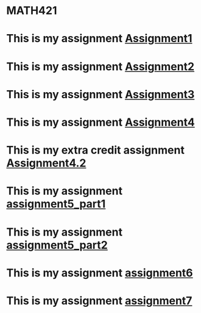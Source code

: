 # MATH421


# This is my assignment [Assignment1](Assignment1.html)
# This is my assignment [Assignment2](assignment2.html)
# This is my assignment [Assignment3](Assignment3.html)
# This is my assignment [Assignment4](assignment4.html)
# This is my extra credit assignment [Assignment4.2](Assignment4.2)
# This is my assignment [assignment5_part1](assignment5_part1.html)
# This is my assignment [assignment5_part2](assignment5_part2.html)
# This is my assignment [assignment6](assignment6.html)
# This is my assignment [assignment7](assignment7.html)